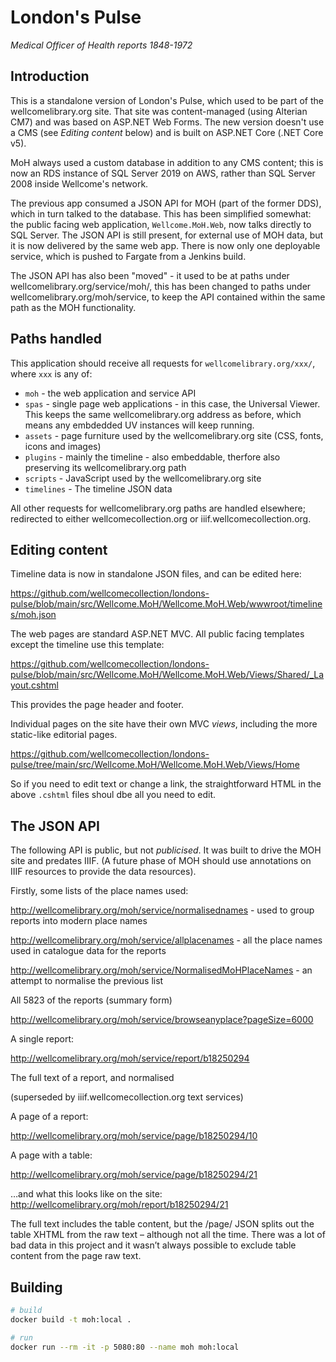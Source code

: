 # London's Pulse

_Medical Officer of Health reports 1848-1972_

## Introduction

This is a standalone version of London's Pulse, which used to be part of the wellcomelibrary.org site. That site was content-managed (using Alterian CM7) and was based on ASP.NET Web Forms.
The new version doesn't use a CMS (see _Editing content_ below) and is built on ASP.NET Core (.NET Core v5).

MoH always used a custom database in addition to any CMS content; this is now an RDS instance of SQL Server 2019 on AWS, rather than SQL Server 2008 inside Wellcome's network.

The previous app consumed a JSON API for MOH (part of the former DDS), which in turn talked to the database. This has been simplified somewhat: the public facing web application, `Wellcome.MoH.Web`, now talks directly to SQL Server. The JSON API is still present, for external use of MOH data, but it is now delivered by the same web app. There is now only one deployable service, which is pushed to Fargate from a Jenkins build.

The JSON API has also been "moved" - it used to be at paths under wellcomelibrary.org/service/moh/, this has been changed to paths under wellcomelibrary.org/moh/service, to keep the API contained within the same path as the MOH functionality.

## Paths handled

This application should receive all requests for `wellcomelibrary.org/xxx/`, where `xxx` is any of:

* `moh` - the web application and service API
* `spas` - single page web applications - in this case, the Universal Viewer. This keeps the same wellcomelibrary.org address as before, which means any embdedded UV instances will keep running.
* `assets` - page furniture used by the wellcomelibrary.org site (CSS, fonts, icons and images)
* `plugins` - mainly the timeline - also embeddable, therfore also preserving its wellcomelibrary.org path
* `scripts` - JavaScript used by the wellcomelibrary.org site
* `timelines` - The timeline JSON data

All other requests for wellcomelibrary.org paths are handled elsewhere; redirected to either wellcomecollection.org or iiif.wellcomecollection.org.

## Editing content

Timeline data is now in standalone JSON files, and can be edited here:

https://github.com/wellcomecollection/londons-pulse/blob/main/src/Wellcome.MoH/Wellcome.MoH.Web/wwwroot/timelines/moh.json

The web pages are standard ASP.NET MVC. All public facing templates except the timeline use this template:

https://github.com/wellcomecollection/londons-pulse/blob/main/src/Wellcome.MoH/Wellcome.MoH.Web/Views/Shared/_Layout.cshtml

This provides the page header and footer.

Individual pages on the site have their own MVC _views_, including the more static-like editorial pages.

https://github.com/wellcomecollection/londons-pulse/tree/main/src/Wellcome.MoH/Wellcome.MoH.Web/Views/Home

So if you need to edit text or change a link, the straightforward HTML in the above `.cshtml` files shoul dbe all you need to edit.

## The JSON API

The following API is public, but not _publicised_. It was built to drive the MOH site and predates IIIF. (A future phase of MOH should use annotations on IIIF resources to provide the data resources).

Firstly, some lists of the place names used:

http://wellcomelibrary.org/moh/service/normalisednames - used to group reports into modern place names

http://wellcomelibrary.org/moh/service/allplacenames - all the place names used in catalogue data for the reports

http://wellcomelibrary.org/moh/service/NormalisedMoHPlaceNames - an attempt to normalise the previous list



All 5823 of the reports (summary form)

http://wellcomelibrary.org/moh/service/browseanyplace?pageSize=6000



A single report:

http://wellcomelibrary.org/moh/service/report/b18250294



The full text of a report, and normalised

(superseded by iiif.wellcomecollection.org text services)


A page of a report:

http://wellcomelibrary.org/moh/service/page/b18250294/10


A page with a table:

http://wellcomelibrary.org/moh/service/page/b18250294/21

…and what this looks like on the site: http://wellcomelibrary.org/moh/report/b18250294/21

The full text includes the table content, but the /page/ JSON splits out the table XHTML from the raw text – although not all the time. There was a lot of bad data in this project and it wasn’t always possible to exclude table content from the page raw text.


## Building

```bash
# build
docker build -t moh:local .

# run
docker run --rm -it -p 5080:80 --name moh moh:local
```

